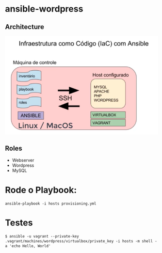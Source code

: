 # ansible-wordpress
## Architecture 

![Image](./assets/img/Arquitetura.png)

## Roles

* Webserver
* Wordpress
* MySQL

# Rode o Playbook:

```
ansible-playbook -i hosts provisioning.yml
```

# Testes

```
$ ansible -u vagrant --private-key .vagrant/machines/wordpress/virtualbox/private_key -i hosts -m shell -a 'echo Hello, World'
```


